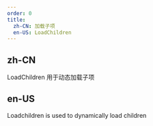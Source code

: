 ```yaml
---
order: 0
title:
  zh-CN: 加载子项
  en-US: LoadChildren
---
```


## zh-CN

LoadChildren 用于动态加载子项

## en-US

Loadchildren is used to dynamically load children